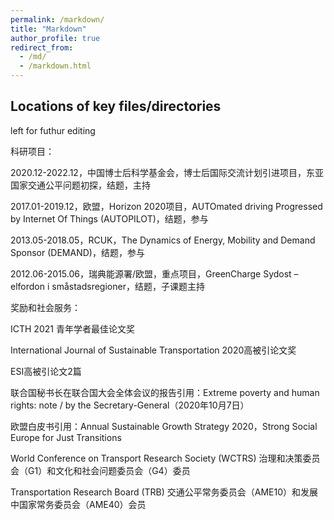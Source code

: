 ```yaml
---
permalink: /markdown/
title: "Markdown"
author_profile: true
redirect_from: 
  - /md/
  - /markdown.html
---
```


## Locations of key files/directories

left for futhur editing


科研项目：

2020.12-2022.12，中国博士后科学基金会，博士后国际交流计划引进项目，东亚国家交通公平问题初探，结题，主持

2017.01-2019.12，欧盟，Horizon 2020项目，AUTOmated driving Progressed by Internet Of Things (AUTOPILOT)，结题，参与

2013.05-2018.05，RCUK，The Dynamics of Energy, Mobility and Demand Sponsor (DEMAND)，结题，参与

2012.06-2015.06，瑞典能源署/欧盟，重点项目，GreenCharge Sydost – elfordon i småstadsregioner，结题，子课题主持



奖励和社会服务：

ICTH 2021 青年学者最佳论文奖

International Journal of Sustainable Transportation 2020高被引论文奖

ESI高被引论文2篇

联合国秘书长在联合国大会全体会议的报告引用：Extreme poverty and human rights: note / by the Secretary-General（2020年10月7日）

欧盟白皮书引用：Annual Sustainable Growth Strategy 2020，Strong Social Europe for Just Transitions

World Conference on Transport Research Society (WCTRS) 治理和决策委员会（G1）和文化和社会问题委员会（G4）委员

Transportation Research Board (TRB) 交通公平常务委员会（AME10）和发展中国家常务委员会（AME40）会员

